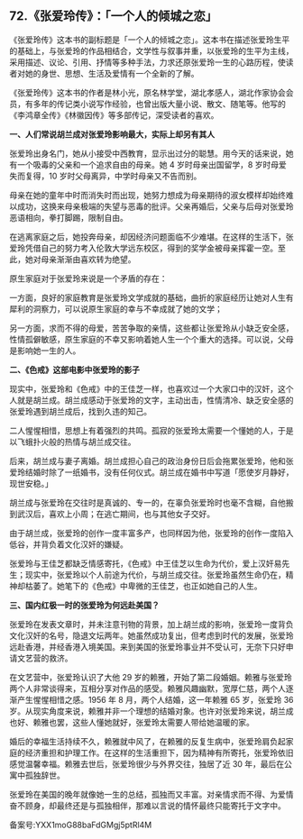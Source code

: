 ## 72.《张爱玲传》：「一个人的倾城之恋」
《张爱玲传》这本书的副标题是「一个人的倾城之恋」。这本书在描述张爱玲生平的基础上，与张爱玲的作品相结合，文学性与叙事并重，以张爱玲的生平为主线，采用描述、议论、引用、抒情等多种手法，力求还原张爱玲一生的心路历程，使读者对她的身世、思想、生活及爱情有一个全新的了解。


《张爱玲传》这本书的作者是林小光，原名林学堂，湖北孝感人，湖北作家协会会员，有多年的传记类小说写作经验，也曾出版大量小说、散文、随笔等。他写的《李鸿章全传》《林徽因传》等多部传记，深受读者的喜欢。


**一、人们常说胡兰成对张爱玲影响最大，实际上却另有其人**


张爱玲出身名门，她从小接受中西教育，显示出过分的聪慧。用今天的话来说，她有一个吸毒的父亲和一个追求自由的母亲。她 4 岁时母亲出国留学，8 岁时母爱失而复得，10 岁时父母离异，中学时母亲又不告而别。


母亲在她的童年中时而消失时而出现，她努力想成为母亲期待的淑女模样却始终难以成功，这换来母亲极端的失望与恶毒的批评。父亲再婚后，父亲与后母对张爱玲恶语相向，拳打脚踢，限制自由。


在逃离家庭之后，她投奔母亲，却因经济问题面临不少难堪。在这样的生活下，张爱玲凭借自己的努力考入伦敦大学远东校区，得到的奖学金被母亲挥霍一空。至此，她对母亲渐渐由喜欢转为绝望。


原生家庭对于张爱玲来说是一个矛盾的存在：


一方面，良好的家庭教育是张爱玲文学成就的基础，曲折的家庭经历让她对人生有犀利的洞察力，可以说原生家庭的幸与不幸成就了她的文学；


另一方面，求而不得的母爱，苦苦争取的亲情，这些都让张爱玲从小缺乏安全感，性情孤僻敏感，原生家庭的不幸又影响着她人生一个个重大的选择。可以说，父母是影响她一生的人。


**二、《色戒》这部电影中张爱玲的影子**


现实中，张爱玲和《色戒》中的王佳芝一样，也喜欢过一个大家口中的汉奸，这个人就是胡兰成。胡兰成感动于张爱玲的文字，主动出击，性情清冷、缺乏安全感的张爱玲遇到胡兰成后，找到久违的知己。


二人惺惺相惜，思想上有着强烈的共鸣。孤寂的张爱玲太需要一个懂她的人，于是以飞蛾扑火般的热情与胡兰成交往。


后来，胡兰成与妻子离婚。胡兰成担心自己的政治身份日后会拖累张爱玲，他和张爱玲结婚时除了一纸婚书，没有任何仪式。胡兰成在婚书中写道「愿使岁月静好，现世安稳。」


胡兰成与张爱玲在交往时是真诚的、专一的，在辜负张爱玲时也毫不含糊，自他搬到武汉后，喜欢上小周；在逃亡期间，也与其他女子交好。


由于胡兰成，张爱玲的创作一度丰富多产，也同样因为他，张爱玲的创作一度陷入低谷，并背负着文化汉奸的嫌疑。


张爱玲与王佳芝都缺乏情感寄托，《色戒》中王佳芝以生命为代价，爱上汉奸易先生；现实中，张爱玲以个人前途为代价，与胡兰成交往。张爱玲虽然生命仍在，精神却枯萎了。她笔下的《色戒》中卑微的王佳芝，也正如她自己的人生。


**三、国内红极一时的张爱玲为何远赴美国？**


张爱玲在发表文章时，并未注意刊物的背景，加上胡兰成的影响，张爱玲一度背负文化汉奸的名号，隐退文坛两年。她虽然成功复出，但考虑到时代的发展，张爱玲远赴香港，并经香港入境美国。来到美国的张爱玲事业并不受认可，无奈下只好申请文艺营的救济。


在文艺营中，张爱玲认识了大他 29 岁的赖雅，开始了第二段婚姻。赖雅与张爱玲两个人非常谈得来，互相分享对作品的感受。赖雅风趣幽默，宽厚仁慈，两个人逐渐产生惺惺相惜之感。1956 年 8 月，两个人结婚，这一年赖雅 65 岁，张爱玲 36 岁。从现实角度来说，赖雅并非一个理想的结婚对象。也许对张爱玲来说，胡兰成也好、赖雅也罢，这些人懂她就好，张爱玲太需要人带给她温暖的家。


婚后的幸福生活持续不久，赖雅就中风了，在赖雅的反复生病中，张爱玲肩负起家庭的经济重担和护理工作。在这样的生活重担下，因为精神有所寄托，张爱玲依旧感觉温馨幸福。赖雅去世后，张爱玲很少与外界交往，独居了近 30 年，最后在公寓中孤独辞世。


张爱玲在美国的晚年就像她一生的总结，孤独而又丰富。对亲情求而不得、为爱情奋不顾身，却最终还是与孤独相伴，那难以言说的情怀最终只能寄托于文字中。


备案号:YXX1moG88baFdGMgj5ptRl4M

